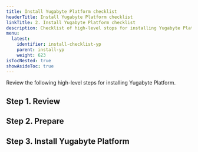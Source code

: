```yaml
---
title: Install Yugabyte Platform checklist
headerTitle: Install Yugabyte Platform checklist
linkTitle: 2. Install Yugabyte Platform checklist
description: Checklist of high-level stops for installing Yugabyte Platform.
menu:
  latest:
    identifier: install-checklist-yp
    parent: install-yp
    weight: 623
isTocNested: true
showAsideToc: true
---
```


Review the following high-level steps for installing Yugabyte Platform.

## Step 1. Review

## Step 2. Prepare

## Step 3. Install Yugabyte Platform